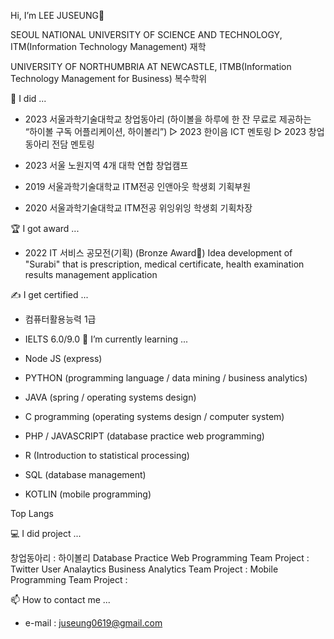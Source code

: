 Hi, I’m LEE JUSEUNG👋

SEOUL NATIONAL UNIVERSITY OF SCIENCE AND TECHNOLOGY, ITM(Information Technology Management) 재학

UNIVERSITY OF NORTHUMBRIA AT NEWCASTLE, ITMB(Information Technology Management for Business) 복수학위


📔 I did ...
    
- 2023 서울과학기술대학교 창업동아리 (하이볼을 하루에 한 잔 무료로 제공하는 “하이볼 구독 어플리케이션, 하이볼리”)
    ▷ 2023 한이음 ICT 멘토링
    ▷ 2023 창업동아리 전담 멘토링

- 2023 서울 노원지역 4개 대학 연합 창업캠프

  

- 2019 서울과학기술대학교 ITM전공 인앤아웃 학생회 기획부원
- 2020 서울과학기술대학교 ITM전공 위잉위잉 학생회 기획차장


🏆 I got award ...


- 2022 IT 서비스 공모전(기획) (Bronze Award🥉)
    Idea development of "Surabi" that is prescription, medical certificate, health examination results management application
    


✍ I get certified ...

- 컴퓨터활용능력 1급
- IELTS 6.0/9.0
🌱 I’m currently learning ...

- Node JS (express)
- PYTHON (programming language / data mining / business analytics)
- JAVA (spring / operating systems design)
- C programming (operating systems design / computer system)
- PHP / JAVASCRIPT (database practice web programming)
- R (Introduction to statistical processing)
- SQL (database management)
- KOTLIN (mobile programming)

Top Langs

💻 I did project ...

창업동아리 : 하이볼리
Database Practice Web Programming Team Project : Twitter User Analaytics
Business Analytics Team Project : 
Mobile Programming Team Project : 

📫 How to contact me ...

- e-mail : juseung0619@gmail.com
